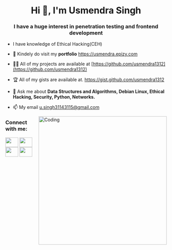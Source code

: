 <h1 align="center">Hi 👋, I'm Usmendra Singh</h1>
<h3 align="center">I have a huge interest in penetration testing and frontend development</h3>

-  I have knowledge of Ethical Hacking(CEH)

- 🌱 Kindely do visit my **portfolio** https://usmendra.epizy.com

- 👨‍💻 All of my projects are available at [https://github.com/usmendra1312](https://github.com/usmendra1312)

- 🏆 All of my gists are available at. https://gist.github.com/usmendra1312

- 💬 Ask me about **Data Structures and Algorithms, Debian Linux, Ethical Hacking, Security, Python, Networks.**

- 📫 My email u.singh31143115@gmail.com

<img align="right" alt="Coding" width="400" src="https://cdn.dribbble.com/users/2646423/screenshots/5507196/computer.gif">
<h3 align="left">Connect with me:</h3>
<p align="left">
<a href="https://twitter.com/usmendra" target="blank"><img align="center" src="https://raw.githubusercontent.com/rahuldkjain/github-profile-readme-generator/master/src/images/icons/Social/twitter.svg" alt="" height="30" width="40" /></a>
<a href="https://linkedin.com/in/usmendrasingh" target="blank"><img align="center" src="https://raw.githubusercontent.com/rahuldkjain/github-profile-readme-generator/master/src/images/icons/Social/linked-in-alt.svg" alt="" height="30" width="40" /></a>
<a href="https://stackoverflow.com/users/19021413" target="blank"><img align="center" src="https://raw.githubusercontent.com/rahuldkjain/github-profile-readme-generator/master/src/images/icons/Social/stack-overflow.svg" alt="" height="30" width="40" /></a>
<a href="https://instagram.com/dhiraj_singh_b_d_b_y" target="blank"><img align="center" src="https://raw.githubusercontent.com/rahuldkjain/github-profile-readme-generator/master/src/images/icons/Social/instagram.svg" alt="" height="30" width="40" /></a>
</p>
